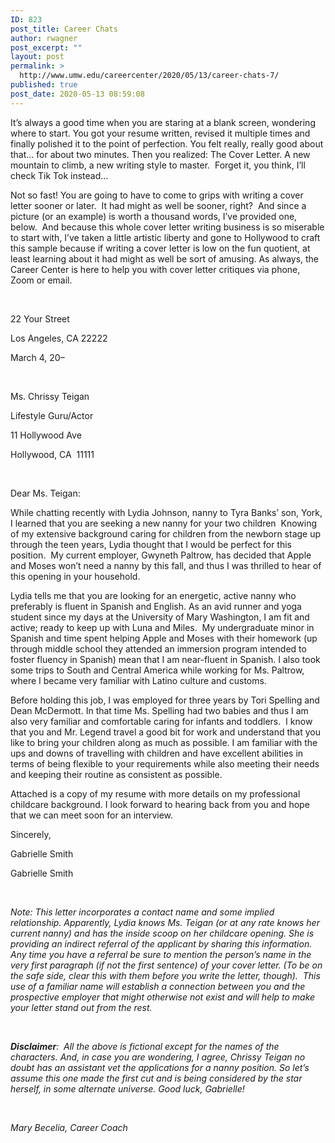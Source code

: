 ```yaml
---
ID: 823
post_title: Career Chats
author: rwagner
post_excerpt: ""
layout: post
permalink: >
  http://www.umw.edu/careercenter/2020/05/13/career-chats-7/
published: true
post_date: 2020-05-13 08:59:08
---
```

It’s always a good time when you are staring at a blank screen, wondering where to start. You got your resume written, revised it multiple times and finally polished it to the point of perfection. You felt really, really good about that… for about two minutes. Then you realized: The Cover Letter. A new mountain to climb, a new writing style to master.  Forget it, you think, I’ll check Tik Tok instead…

Not so fast! You are going to have to come to grips with writing a cover letter sooner or later.  It had might as well be sooner, right?  And since a picture (or an example) is worth a thousand words, I’ve provided one, below.  And because this whole cover letter writing business is so miserable to start with, I’ve taken a little artistic liberty and gone to Hollywood to craft this sample because if writing a cover letter is low on the fun quotient, at least learning about it had might as well be sort of amusing. As always, the Career Center is here to help you with cover letter critiques via phone, Zoom or email.

&nbsp;

22 Your Street

Los Angeles, CA 22222

March 4, 20–

&nbsp;

Ms. Chrissy Teigan

Lifestyle Guru/Actor

11 Hollywood Ave

Hollywood, CA  11111

&nbsp;

Dear Ms. Teigan:

While chatting recently with Lydia Johnson, nanny to Tyra Banks’ son, York, I learned that you are seeking a new nanny for your two children  Knowing of my extensive background caring for children from the newborn stage up through the teen years, Lydia thought that I would be perfect for this position.  My current employer, Gwyneth Paltrow, has decided that Apple and Moses won’t need a nanny by this fall, and thus I was thrilled to hear of this opening in your household.

Lydia tells me that you are looking for an energetic, active nanny who preferably is fluent in Spanish and English. As an avid runner and yoga student since my days at the University of Mary Washington, I am fit and active; ready to keep up with Luna and Miles.  My undergraduate minor in Spanish and time spent helping Apple and Moses with their homework (up through middle school they attended an immersion program intended to foster fluency in Spanish) mean that I am near-fluent in Spanish. I also took some trips to South and Central America while working for Ms. Paltrow, where I became very familiar with Latino culture and customs.

Before holding this job, I was employed for three years by Tori Spelling and Dean McDermott. In that time Ms. Spelling had two babies and thus I am also very familiar and comfortable caring for infants and toddlers.  I know that you and Mr. Legend travel a good bit for work and understand that you like to bring your children along as much as possible. I am familiar with the ups and downs of travelling with children and have excellent abilities in terms of being flexible to your requirements while also meeting their needs and keeping their routine as consistent as possible.

Attached is a copy of my resume with more details on my professional childcare background. I look forward to hearing back from you and hope that we can meet soon for an interview.

Sincerely,

Gabrielle Smith

Gabrielle Smith

&nbsp;

<em>Note: This letter incorporates a contact name and some implied relationship. Apparently, Lydia knows Ms. Teigan (or at any rate knows her current nanny) and has the inside scoop on her childcare opening. She is providing an indirect referral of the applicant by sharing this information. Any time you have a referral be sure to mention the person’s name in the very first paragraph (if not the first sentence) of your cover letter. (To be on the safe side, clear this with them before you write the letter, though).  This use of a familiar name will establish a connection between you and the prospective employer that might otherwise not exist and will help to make your letter stand out from the rest.</em>

&nbsp;

<strong><em>Disclaimer</em></strong><em>:  All the above is fictional except for the names of the characters. And, in case you are wondering, I agree, Chrissy Teigan no doubt has an assistant vet the applications for a nanny position. So let’s assume this one made the first cut and is being considered by the star herself, in some alternate universe. Good luck, Gabrielle!</em>

&nbsp;

<em>Mary Becelia, Career Coach</em>